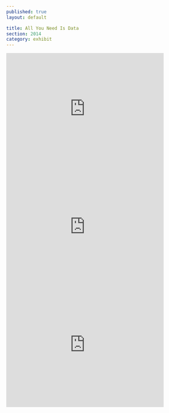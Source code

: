 ```yaml
---
published: true
layout: default

title: All You Need Is Data
section: 2014
category: exhibit
---
```


<iframe width="420" height="315" src="https://www.youtube-nocookie.com/embed/dYcPT-xrLBM?rel=0&amp;showinfo=0" frameborder="0" allowfullscreen></iframe>  <iframe width="420" height="315" src="https://www.youtube-nocookie.com/embed/AebpSXIMyRI?rel=0&amp;showinfo=0" frameborder="0" allowfullscreen></iframe>   <iframe width="420" height="315" src="https://www.youtube-nocookie.com/embed/2gweIJ6RtPs?rel=0&amp;showinfo=0" frameborder="0" allowfullscreen></iframe>
